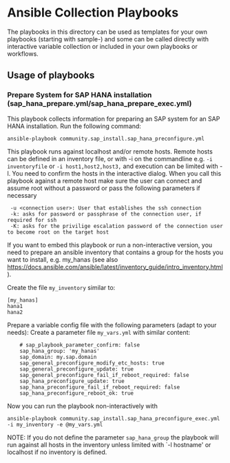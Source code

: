 
# Ansible Collection Playbooks

The playbooks in this directory can be used as templates for your own playbooks
(starting with sample-) and some can be called directly with interactive variable collection
or included in your own playbooks or workflows.

## Usage of playbooks

### Prepare System for SAP HANA installation (sap_hana_prepare.yml/sap_hana_prepare_exec.yml)

This playbook collects information for preparing an SAP system for an SAP HANA installation.
Run the following command:

```[bash]
ansible-playbook community.sap_install.sap_hana_preconfigure.yml
```

This playbook runs against localhost and/or remote hosts.
Remote hosts can be defined in an inventory file, or with -i on the commandline e.g. `-i inventoryfile` or `-i host1,host2,host3,` and execution can be limited with -l.
You need to confirm the hosts in the interactive dialog.
When you call this playbook against a remote host make sure the user can connect and assume root without a password or pass the following parameters if necessary

```[bash]
 -u <connection user>: User that establishes the ssh connection
 -k: asks for password or passphrase of the connection user, if required for ssh
 -K: asks for the privilige escalation password of the connection user to become root on the target host
```

If you want to embed this playbook or run a non-interactive version, you need to prepare an ansible inventory that contains a group for the hosts you want to install, e.g. my_hanas (see also <https://docs.ansible.com/ansible/latest/inventory_guide/intro_inventory.html>).

Create the file `my_inventory` similar to:

```[yaml]
[my_hanas]
hana1
hana2
```

Prepare a variable config file with the following parameters (adapt to your needs):
Create a parameter file `my_vars.yml` with similar content:

```[yaml]
    # sap_playbook_parameter_confirm: false 
    sap_hana_group: 'my_hanas'
    sap_domain: my.sap.domain
    sap_general_preconfigure_modify_etc_hosts: true
    sap_general_preconfigure_update: true
    sap_general_preconfigure_fail_if_reboot_required: false
    sap_hana_preconfigure_update: true
    sap_hana_preconfigure_fail_if_reboot_required: false
    sap_hana_preconfigure_reboot_ok: true
```

Now you can run the playbook non-interactively with

```[bash]
ansible-playbook community.sap_install.sap_hana_preconfigure_exec.yml -i my_inventory -e @my_vars.yml
```

NOTE: If you do not define the parameter `sap_hana_group` the playbook will run against all hosts in the inventory unless limited with `-l hostname' or localhost if no inventory is defined.
